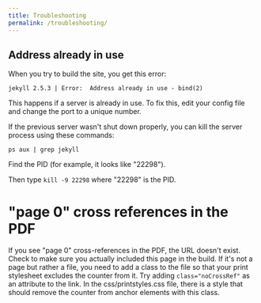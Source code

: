 ```yaml
---
title: Troubleshooting
permalink: /troubleshooting/
---
```


## Address already in use

When you try to build the site, you get this error: 

```
jekyll 2.5.3 | Error:  Address already in use - bind(2)
```
This happens if a server is already in use. To fix this, edit your config file and change the port to a unique number.

If the previous server wasn't shut down properly, you can kill the server process using these commands:

`ps aux | grep jekyll`

Find the PID (for example, it  looks like "22298").

Then type `kill -9 22298` where "22298" is the PID.

# "page 0" cross references in the PDF

 If you see "page 0" cross-references in the PDF, the URL doesn't exist. Check to make sure you actually included this page in the build. If it's not a page but rather a file, you need to add a class to the file so that your print stylesheet excludes the counter from it. Try adding `class="noCrossRef"` as an attribute to the link. In the css/printstyles.css file, there is a style that should remove the counter from anchor elements with this class.


